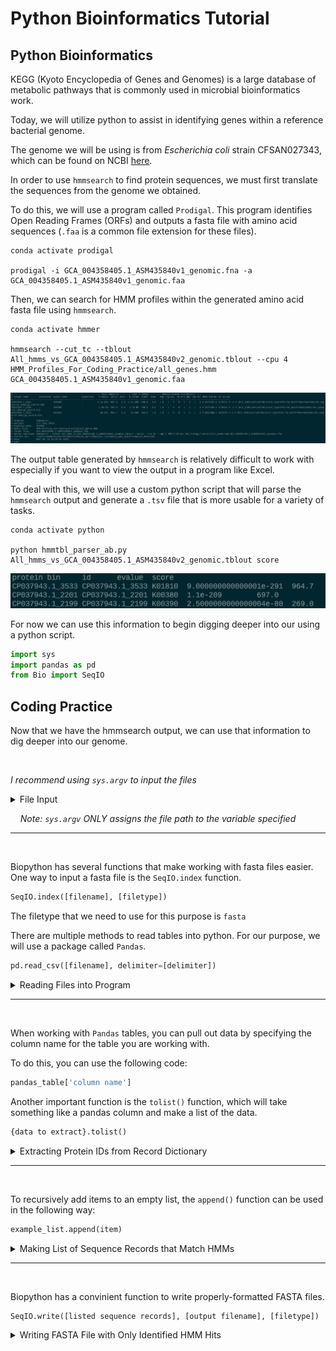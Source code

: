 # Python Bioinformatics Tutorial

## Python Bioinformatics

KEGG (Kyoto Encyclopedia of Genes and Genomes) is a large database of metabolic pathways that is commonly used in microbial bioinformatics work.

Today, we will utilize python to assist in identifying genes within a reference bacterial genome.

The genome we will be using is from *Escherichia coli* strain CFSAN027343, which can be found on NCBI [here](https://www.ncbi.nlm.nih.gov/datasets/genome/GCF_004358405.1/).

In order to use `hmmsearch` to find protein sequences, we must first translate the sequences from the genome we obtained.

To do this, we will use a program called `Prodigal`. This program identifies Open Reading Frames (ORFs) and outputs a fasta file with amino acid sequences (`.faa` is a common file extension for these files).

```
conda activate prodigal

prodigal -i GCA_004358405.1_ASM435840v1_genomic.fna -a GCA_004358405.1_ASM435840v1_genomic.faa
```

Then, we can search for HMM profiles within the generated amino acid fasta file using `hmmsearch`.

```
conda activate hmmer

hmmsearch --cut_tc --tblout All_hmms_vs_GCA_004358405.1_ASM435840v2_genomic.tblout --cpu 4 HMM_Profiles_For_Coding_Practice/all_genes.hmm GCA_004358405.1_ASM435840v1_genomic.faa
```

![raw hmmsearch output](hmmsearch_raw_output.png)

The output table generated by `hmmsearch` is relatively difficult to work with especially if you want to view the output in a program like Excel.

To deal with this, we will use a custom python script that will parse the `hmmsearch` output and generate a `.tsv` file that is more usable for a variety of tasks.

```
conda activate python

python hmmtbl_parser_ab.py All_hmms_vs_GCA_004358405.1_ASM435840v2_genomic.tblout score
```

![parsed hmmsearch output](parsed_hmmsearch_output.png)

For now we can use this information to begin digging deeper into our using a python script.

``` python
import sys
import pandas as pd
from Bio import SeqIO
```


## Coding Practice

Now that we have the hmmsearch output, we can use that information to dig deeper into our genome.

<br>

*I recommend using `sys.argv` to input the files*

<details>
    <summary>File Input</summary>

    fasta_file = sys.argv[1]
    hmmsearch_output = sys.argv[2]

</details>

&nbsp;&nbsp;&nbsp;&nbsp;*Note: `sys.argv` ONLY assigns the file path to the variable specified*

---

<br>

Biopython has several functions that make working with fasta files easier. One way to input a fasta file is the `SeqIO.index` function.

``` python
SeqIO.index([filename], [filetype])
```

The filetype that we need to use for this purpose is `fasta`

There are multiple methods to read tables into python. For our purpose, we will use a package called `Pandas`.

``` python
pd.read_csv([filename], delimiter=[delimiter])
```

<details>
    <summary>Reading Files into Program</summary>

    sequence_dictionary = SeqIO.index(fasta_file, "fasta")
    hmmsearch_table = pd.read_csv(hmmsearch_output, delimiter="\t")
    
</details>

---

<br>

When working with `Pandas` tables, you can pull out data by specifying the column name for the table you are working with. 

To do this, you can use the following code:

``` python
pandas_table['column name']
```

Another important function is the `tolist()` function, which will take something like a pandas column and make a list of the data.

``` python
{data to extract}.tolist()
```

<details>
    <summary>Extracting Protein IDs from Record Dictionary</summary>

    protein_sequence_list = hmmsearch_table['protein'].tolist()

</details>

---

<br>

To recursively add items to an empty list, the `append()` function can be used in the following way:

``` python
example_list.append(item)
```

<details>
    <summary>Making List of Sequence Records that Match HMMs</summary>

    sequence_record_list = []

    for protein in protein_sequence_list:
        sequence_record_list.append(sequence_dictionary[protein])
    
</details>

---

<br>

Biopython has a convinient function to write properly-formatted FASTA files.

```
SeqIO.write([listed sequence records], [output filename], [filetype])
```

<details>
    <summary>Writing FASTA File with Only Identified HMM Hits</summary>

    output_file = fasta_file.rsplit("/", 1)[0] + fasta_file.split("/")[-1].rsplit(".", 1) + "_hmm_profiles_seqs.faa"

    SeqIO.write(sequence_record_list, output_file, "fasta")
    
</details>



